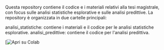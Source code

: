 Questa repository contiene il codice e i materiali relativi alla tesi magistrale, con focus sulle analisi statistiche esplorative e sulle analisi predittive. La repository è organizzata in due cartelle principali:

analisi_statistiche: contiene i materiali e il codice per le analisi statistiche esplorative.
analisi_predittive: contiene il codice per l'analisi predittiva.

[![Apri su Colab](https://colab.research.google.com/drive/1bPEGyp3IGkF0hbej1MXPqgE-6VONrB5h?usp=sharing)
